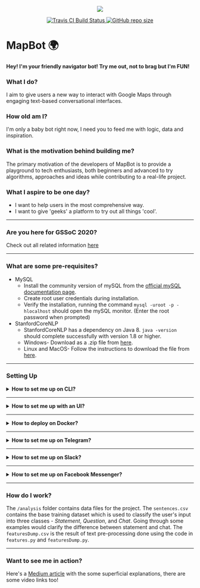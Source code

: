 <p align="center">
  <img src="https://forthebadge.com/images/badges/made-with-python.svg">
</p>
<p align="center">
  <a href="https://travis-ci.com/vishakha-lall/MapBot">
    <img alt="Travis CI Build Status" src="https://travis-ci.com/vishakha-lall/MapBot.svg?branch=gssoc-master">
  </a>
  <a href="https://github.com/vishakha-lall/MapBot/">
    <img alt="GitHub repo size" src="https://img.shields.io/github/repo-size/vishakha-lall/MapBot?color=darkblue&label=%20&logo=github">
  </a>
</p>

# MapBot :earth_africa:

#### Hey! I'm your friendly navigator bot! Try me out, not to brag but I'm FUN!



### What I do?

I aim to give users a new way to interact with Google Maps through engaging text-based conversational interfaces.

### How old am I?

I'm only a baby bot right now, I need you to feed me with logic, data and inspiration.

### What is the motivation behind building me?

The primary motivation of the developers of MapBot is to provide a playground to tech enthusiasts, both beginners and advanced to try algorithms, approaches and ideas while contributing to a real-life project.

### What I aspire to be one day?

- I want to help users in the most comprehensive way.
- I want to give 'geeks' a platform to try out all things 'cool'.

------

### Are you here for GSSoC 2020?

Check out all related information [here](GSSoC.md)

------

### What are some pre-requisites?

- MySQL
  - Install the community version of mySQL from the [official mySQL documentation page](https://dev.mysql.com/doc/mysql-installation-excerpt/5.7/en/).
  - Create root user credentials during installation.
  - Verify the installation, running the command  `mysql -uroot -p -hlocalhost` should open the mySQL monitor. (Enter the root password when prompted)
- StanfordCoreNLP
  - StanfordCoreNLP has a dependency on Java 8. `java -version` should complete successfully with version 1.8 or higher.
  - Windows- Download as a .zip file from [here](https://stanfordnlp.github.io/CoreNLP/download.html).  
  - Linux and MacOS- Follow the instructions to download the file from [here](https://stanfordnlp.github.io/CoreNLP/download.html).

-----

### Setting Up

<details>
<summary><strong>How to set me up on CLI?</strong></summary>
<br>

- Clone the repository
- Create the **mapbot** database in mySQL
  -  `mysql -uroot -p -hlocalhost`
  - Enter root password when prompted
  - `create database mapbot;`
  - Verify creation of the database `show databases;`
- Unzip the StanfordCoreNLP package in the repository and keep the file paths `stanford-corenlp-x.x.x.jar` and `stanford-corenlp-x.x.x-models.jar` handy.
- Run `git update-index --assume-unchanged ENV/.env`
- Fill the existing template in `ENV/.env` with the corresponding values following the `KEY=VALUE` format
- Install dependencies from `requirements.txt` file. Run `pip install -r requirements.txt`
- You're all set up, run the `init.py` file. `python init.py`
- It is recommended that you set this project up in a virtual environment to keep the dependencies separated and for easier debugging. Here's how you can do that -
    1. [Python](https://realpython.com/python-virtual-environments-a-primer/#why-the-need-for-virtual-environments)
    2. [Conda](https://docs.conda.io/projects/conda/en/latest/user-guide/tasks/manage-environments.html)

</details>

------

<details>
<summary><strong>How to set me up with an UI?</strong></summary>
<br>

- Clone the repository
- Create the **mapbot** database in mySQL
  -  `mysql -uroot -p -hlocalhost`
  - Enter root password when prompted
  - `create database mapbot;`
  - Verify creation of the database `show databases;`
- Unzip the StanfordCoreNLP package in the repository and keep the file paths `stanford-corenlp-x.x.x.jar` and `stanford-corenlp-x.x.x-models.jar` handy.
- Run `git update-index --assume-unchanged ENV/.env`
- Fill the existing template in `ENV/.env` with the corresponding values following the `KEY=VALUE` format
- Install dependencies from `requirements.txt` file. Run `pip install -r requirements.txt`
- You're all set up. Execute `python webapp.py` to start up the server.
- Visit `http://127.0.0.1:5000/` to interact with your MapBot.
- It is recommended that you set this project up in a virtual environment to keep the dependencies separated and for easier debugging. Here's how you can do that -
    1. [Python](https://realpython.com/python-virtual-environments-a-primer/#why-the-need-for-virtual-environments)
    2. [Conda](https://docs.conda.io/projects/conda/en/latest/user-guide/tasks/manage-environments.html)

</details>

------

<details>
<summary><strong>How to deploy on Docker?</strong></summary>
<br>

#### What are some pre-requisites? (with Docker)

- Docker
  - Take a look at [this](https://docs.docker.com/install/) for detailed installation instructions for Docker on Windows, Linux and Mac systems.
  - Verify the installations by `docker --version` and `docker-compose --version`

#### How to set me up Docker style?
- Clone the repository
- Fill up the `GCLOUD_API_KEY` in `ENV/docker.env`
- Run `docker-compose up`
- Visit `localhost:5000` to interact with the deployment

</details>

------

<details>
<summary><strong>How to set me up on Telegram?</strong></summary>
<br>

- Clone the repository
- Create the **mapbot** database in mySQL
  -  `mysql -uroot -p -hlocalhost`
  - Enter root password when prompted
  - `create database mapbot;`
  - Verify creation of the database `show databases;`
- Unzip the StanfordCoreNLP package in the repository and keep the file paths `stanford-corenlp-x.x.x.jar` and `stanford-corenlp-x.x.x-models.jar` handy.
- Run `git update-index --assume-unchanged ENV/.env`
- Fill the existing template in `ENV/.env` with the corresponding values following the `KEY=VALUE` format
- For `TELEGRAM_BOT_TOKEN=<YOUR_API_KEY_HERE>`, open your Telegram app and follow [this](https://core.telegram.org/bots#creating-a-new-bot) tutorial on how to create a new bot on Telegram and get your own bot token. Once your token is generated, update the `.env` file in `/ENV` with it.
- Find your bot on Telegram using `@bot_username` that you chose, and send the first text to your new bot. Nothing is supposed to happen for now. No worries.
- Install dependencies from `requirements.txt` file. Run `pip install -r requirements.txt`
- You're all set up, run the `telegram.py` file. `python telegram.py` and converse with your bot in real time.

</details>

------

<details>
<summary><strong>How to set me up on Slack?</strong></summary>
<br>

- Clone the repository
- Create the **mapbot** database in mySQL
  -  `mysql -uroot -p -hlocalhost`
  - Enter root password when prompted
  - `create database mapbot;`
  - Verify creation of the database `show databases;`
- Unzip the StanfordCoreNLP package in the repository and keep the file paths `stanford-corenlp-x.x.x.jar` and `stanford-corenlp-x.x.x-models.jar` handy.
- Run `git update-index --assume-unchanged ENV/.env`
- Fill the existing template in `ENV/.env` with the corresponding values following the `KEY=VALUE` format
- Follow the steps prompted [here](https://api.slack.com/apps?new_classic_app=1) to create a **classic** slack app. Navigate to **Basic Information** section of the slack app. Under the **Add features and functionality** subheading click on **Bots**. Click on **Add Legacy Bot User** and enter the **display name** and **default username** of your bot. Navigate to **Basic Information** section of the slack app on the sidebar and copy the **Client ID** and **Client Secret** and then paste these to the `ENV/.env` file as: `SLACK_CLIENT_ID=<Your Client ID>` and `SLACK_CLIENT_SECRET=<Your Client Secret>`. Navigate to the **OAuth & Permissions** section. Under the **Redirect URLs** subheading add `http://localhost:5000/post_auth`.
- Install dependencies from `requirements.txt` file. Run `pip install -r requirements.txt`
- Run `python app.py`. The server will start at your localhost. Navigate to `http://localhost:5000/begin_auth`. Click `Add to Slack` button. Select the workspace from the top right and hit `Allow`. Successfully completing this step would automate the creation of  `SLACK_BOT_TOKEN` in the `ENV/.env` file.
- In another terminal, run `python slackbot.py`.
- Open the workspace in Slack and invite the bot to the channel: `@YOUR_BOT_DEFAULT_USERNAME` message in the channel. Click on **Invite to Channel**.

</details>

------

<details>
<summary><strong>How to set me up on Facebook Messenger?</strong></summary>
<br>

- Clone the repository
- Create the **mapbot** database in mySQL
  -  `mysql -uroot -p -hlocalhost`
  - Enter root password when prompted
  - `create database mapbot;`
  - Verify creation of the database `show databases;`
- Unzip the StanfordCoreNLP package in the repository and keep the file paths `stanford-corenlp-x.x.x.jar` and `stanford-corenlp-x.x.x-models.jar` handy.
- Run `git update-index --assume-unchanged ENV/.env`
- Fill the existing template in `ENV/.env` with the corresponding values following the `KEY=VALUE` format
- Create Facebook app from [here](https://developers.facebook.com/). Fill out basic information.
- Set Up **Messenger** option under Add a Product.
- Generate the **Access Token** by creating a facebook page for your bot by clicking on **Create New Page** button.
- Click on **Add or Remove Pages** and add your facebook page just created.
- Click on **Generate Token** and copy the token to the `ENV/.env` file as `ACCESS_TOKEN=<YOUR_ACCESS_TOKEN>`.
- Install [ngrok](https://gist.github.com/jwebcat/ecaac7bc7ee26e01cd4a).
- Open a terminal window, type `ngrok http 5000`. Once you do this, a screen will appear with a link after the  “Forwarding” section — make sure to copy the link that begins with “https”.
- Click on **Add Callback URL** under **Webhooks** section. Paste the above link in the **Callback URL**. Add **Verify Token** of your choice. Copy Verify Token you added in the `ENV/.env` file as `VERIFY_TOKEN=YOUR_VERIFY_TOKEN`. Hit **Verify and Save**
- Click on **Add Subscriptions**. Check **messages, messaging_postbacks, message_deliveries, messaging_pre_checkouts** boxes.
- Run `python app.py`
- You can interact with bot on Facebook Messenger.

</details>

------

### How do I work?

The `/analysis` folder contains data files for the project. The `sentences.csv` contains the base training dataset which is used to classify the user's input into three classes - *Statement*, *Question*, and *Chat*. Going through some examples would clarify the difference between statement and chat. The `featuresDump.csv` is the result of text pre-processing done using the code in `features.py` and `featuresDump.py`.

------
### Want to see me in action?

Here's a [Medium article](http://bit.ly/39Y9WCq) with the some superficial explanations, there are some video links too!

